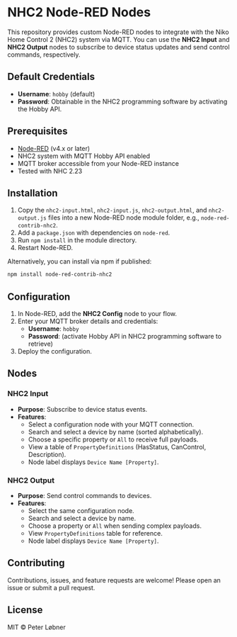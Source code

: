 # NHC2 Node-RED Nodes

This repository provides custom Node-RED nodes to integrate with the Niko Home Control 2 (NHC2) system via MQTT. You can use the **NHC2 Input** and **NHC2 Output** nodes to subscribe to device status updates and send control commands, respectively.

## Default Credentials

- **Username**: `hobby` (default)
- **Password**: Obtainable in the NHC2 programming software by activating the Hobby API.

## Prerequisites

- [Node-RED](https://nodered.org/) (v4.x or later)
- NHC2 system with MQTT Hobby API enabled
- MQTT broker accessible from your Node-RED instance
- Tested with NHC 2.23

## Installation

1. Copy the `nhc2-input.html`, `nhc2-input.js`, `nhc2-output.html`, and `nhc2-output.js` files into a new Node-RED node module folder, e.g., `node-red-contrib-nhc2`.
2. Add a `package.json` with dependencies on `node-red`.
3. Run `npm install` in the module directory.
4. Restart Node-RED.

Alternatively, you can install via npm if published:

```bash
npm install node-red-contrib-nhc2
```

## Configuration

1. In Node-RED, add the **NHC2 Config** node to your flow.
2. Enter your MQTT broker details and credentials:
   - **Username**: `hobby`
   - **Password**: (activate Hobby API in NHC2 programming software to retrieve)
3. Deploy the configuration.

## Nodes

### NHC2 Input

- **Purpose**: Subscribe to device status events.
- **Features**:
  - Select a configuration node with your MQTT connection.
  - Search and select a device by name (sorted alphabetically).
  - Choose a specific property or `All` to receive full payloads.
  - View a table of `PropertyDefinitions` (HasStatus, CanControl, Description).
  - Node label displays `Device Name [Property]`.

### NHC2 Output

- **Purpose**: Send control commands to devices.
- **Features**:
  - Select the same configuration node.
  - Search and select a device by name.
  - Choose a property or `All` when sending complex payloads.
  - View `PropertyDefinitions` table for reference.
  - Node label displays `Device Name [Property]`.

## Contributing

Contributions, issues, and feature requests are welcome! Please open an issue or submit a pull request.

## License

MIT © Peter Løbner

